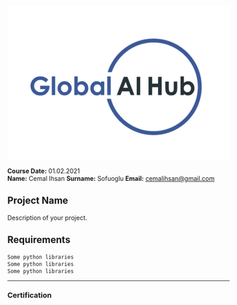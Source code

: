 ![](img/logo.png)

**Course Date:** 01.02.2021  
**Name:** Cemal Ihsan 
**Surname:** Sofuoglu
**Email:** cemalihsan@gmail.com 

## Project Name
Description of your project.

## Requirements
```
Some python libraries
Some python libraries
Some python libraries
```
---

### Certification


